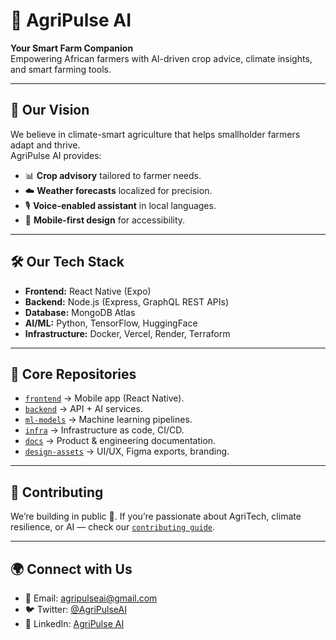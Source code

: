 # 🌱 AgriPulse AI  

**Your Smart Farm Companion**  
Empowering African farmers with AI-driven crop advice, climate insights, and smart farming tools.  

---

## 🚀 Our Vision  
We believe in climate-smart agriculture that helps smallholder farmers adapt and thrive.  
AgriPulse AI provides:  
- 📊 **Crop advisory** tailored to farmer needs.  
- ☁️ **Weather forecasts** localized for precision.  
- 🎙️ **Voice-enabled assistant** in local languages.  
- 📱 **Mobile-first design** for accessibility.  

---

## 🛠️ Our Tech Stack  
- **Frontend:** React Native (Expo)  
- **Backend:** Node.js (Express, GraphQL REST APIs)  
- **Database:** MongoDB Atlas  
- **AI/ML:** Python, TensorFlow, HuggingFace  
- **Infrastructure:** Docker, Vercel, Render, Terraform  

---

## 📂 Core Repositories  
- [`frontend`](https://github.com/AgriPulse-AI/frontend) → Mobile app (React Native).  
- [`backend`](https://github.com/AgriPulse-AI/backend) → API + AI services.  
- [`ml-models`](https://github.com/AgriPulse-AI/ml-models) → Machine learning pipelines.  
- [`infra`](https://github.com/AgriPulse-AI/infra) → Infrastructure as code, CI/CD.  
- [`docs`](https://github.com/AgriPulse-AI/docs) → Product & engineering documentation.  
- [`design-assets`](https://github.com/AgriPulse-AI/design-assets) → UI/UX, Figma exports, branding.  

---

## 🤝 Contributing  
We’re building in public 🚜. If you’re passionate about AgriTech, climate resilience, or AI — check our [`contributing guide`](https://github.com/AgriPulse-AI/docs/CONTRIBUTING.md).  

---

## 🌍 Connect with Us  
- 📧 Email: agripulseai@gmail.com  
- 🐦 Twitter: [@AgriPulseAI](#)  
- 💼 LinkedIn: [AgriPulse AI](#)  
